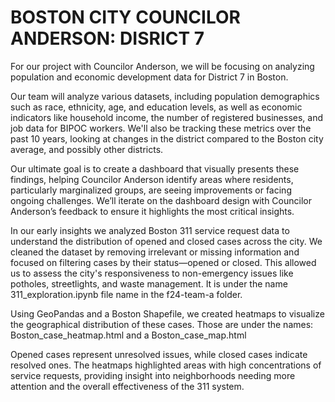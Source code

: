 # BOSTON CITY COUNCILOR ANDERSON: DISRICT 7 


For our project with Councilor Anderson, we will be focusing on analyzing population and economic development data for District 7 in Boston. 

Our team will analyze various datasets, including population demographics such as race, ethnicity, age, and education levels, as well as economic indicators like household income, the number of registered businesses, and job data for BIPOC workers. We'll also be tracking these metrics over the past 10 years, looking at changes in the district compared to the Boston city average, and possibly other districts.

Our ultimate goal is to create a dashboard that visually presents these findings, helping Councilor Anderson identify areas where residents, particularly marginalized groups, are seeing improvements or facing ongoing challenges. We’ll iterate on the dashboard design with Councilor Anderson’s feedback to ensure it highlights the most critical insights.

In our early insights we analyzed Boston 311 service request data to understand the distribution of opened and closed cases across the city. We cleaned the dataset by removing irrelevant or missing information and focused on filtering cases by their status—opened or closed. 
This allowed us to assess the city's responsiveness to non-emergency issues like potholes, streetlights, and waste management.
It is under the name 311_exploration.ipynb file name in the f24-team-a folder.

Using GeoPandas and a Boston Shapefile, we created heatmaps to visualize the geographical distribution of these cases. 
Those are under the names:  Boston_case_heatmap.html and a Boston_case_map.html

Opened cases represent unresolved issues, while closed cases indicate resolved ones. The heatmaps highlighted areas with high concentrations of service requests, providing insight into neighborhoods needing more attention and the overall effectiveness of the 311 system.
